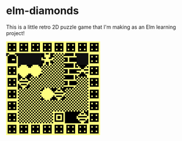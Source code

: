 # elm-diamonds

This is a little retro 2D puzzle game that I'm making as an Elm learning
project!

![](mockup.gif)
